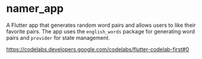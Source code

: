 # namer_app
A Flutter app that generates random word pairs and allows users to like their favorite pairs. The app uses the `english_words` package for generating word pairs and `provider` for state management.

https://codelabs.developers.google.com/codelabs/flutter-codelab-first#0
